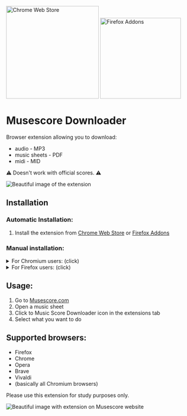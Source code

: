 <a href="https://chrome.google.com/webstore/detail/music-score-downloader/jhogldboghgffknljgnomjkcfbapogdf"><img alt="Chrome Web Store" width="250px" src="https://raw.githubusercontent.com/ingui-n/musescore-downloader/master/assets/chrome-extension-logo.svg"/></a>
<a href="https://addons.mozilla.org/en-US/firefox/addon/music-score-downloader/"><img alt="Firefox Addons" width="218px" src="https://raw.githubusercontent.com/ingui-n/musescore-downloader/master/assets/firefox-addon-logo.svg"/></a>

# Musescore Downloader

Browser extension allowing you to download:
* audio - MP3
* music sheets - PDF
* midi - MID

⚠️ Doesn't work with official scores. ⚠️

<img src="https://raw.githubusercontent.com/ingui-n/musescore-downloader/master/assets/screenshots/extension.png" alt="Beautiful image of the extension"/>

## Installation
### Automatic Installation:
1. Install the extension from [Chrome Web Store](https://chrome.google.com/webstore/detail/music-score-downloader/jhogldboghgffknljgnomjkcfbapogdf) or [Firefox Addons](https://addons.mozilla.org/en-US/firefox/addon/music-score-downloader/)

### Manual installation:
<details>
  <summary>For Chromium users: (click)</summary>

1. Go to [the latest release](https://github.com/ingui-n/musescore-downloader/releases/latest)
2. Download the `musescore-downloader-0.x.x-manifest-v3.crx` file
3. Go to the browser extension manager [chrome://extensions/](chrome://extensions/)
4. Enable `Developer mode` (at the top right)
5. Drag and drop the file downloaded in the previous step into the browser window and click to install
6. That's it! Extension is now ready to use 🎉

</details>

<details>
  <summary>For Firefox users: (click)</summary>

1. Go to [the latest release](https://github.com/ingui-n/musescore-downloader/releases/latest)
2. Click to the `musescore-downloader-0.x.x-manifest-v2.xpi` file
3. A bubble with text and button should appear. Click on `Continue to Installation` and `Add`
4. That's it! Extension is now ready to use 🎉
</details>


## Usage:
1. Go to [Musescore.com](https://musescore.com/)
2. Open a music sheet
3. Click to Music Score Downloader icon in the extensions tab
4. Select what you want to do

## Supported browsers:
* Firefox
* Chrome
* Opera
* Brave
* Vivaldi
* (basically all Chromium browsers)

Please use this extension for study purposes only.

<img src="https://raw.githubusercontent.com/ingui-n/musescore-downloader/master/assets/screenshots/screenshot.png" alt="Beautiful image with extension on Musescore website"/>
